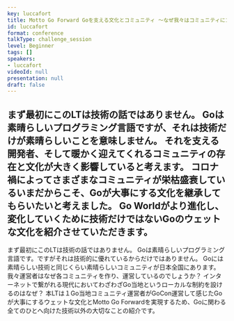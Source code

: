 ```yaml
---
key: luccafort
title: Motto Go Forward Goを支える文化とコミュニティ 〜なぜ我々はコミュニティにコントリビュートするのか？〜
id: luccafort
format: conference
talkType: challenge_session
level: Beginner
tags: []
speakers:
- luccafort
videoId: null
presentation: null
draft: false
---
```

まず最初にこのLTは技術の話ではありません。
Goは素晴らしいプログラミング言語ですが、それは技術だけが素晴らしいことを意味しません。
それを支える開発者、そして暖かく迎えてくれるコミュニティの存在と文化が大きく影響していると考えます。
コロナ禍によってさまざまなコミュニティが栄枯盛衰しているいまだからこそ、Goが大事にする文化を継承してもらいたいと考えました。
Go Worldがより進化し、変化していくために技術だけではないGoのウェットな文化を紹介させていただきます。
---
まず最初にこのLTは技術の話ではありません。
Goは素晴らしいプログラミング言語です。ですがそれは技術的に優れているからだけではありません。
Goには素晴らしい技術と同じくらい素晴らしいコミュニティが日本全国にあります。
我々運営者はなぜ各コミュニティを作り、運営しているのでしょうか？
インターネットで繋がれる現代においてわざわざGo当地というローカルな制約を設けるのはなぜ？
本LTは１Go当地コミュニティ運営者がGoCon運営して感じたGoが大事にするウェットな文化とMotto Go Forwardを実現するため、Goに関わる全てのひとへ向けた技術以外の大切なことの紹介です。